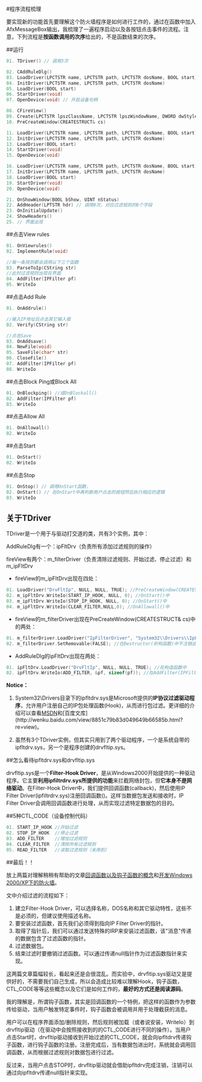 #程序流程梳理

要实现新的功能首先要理解这个防火墙程序是如何进行工作的，通过在函数中加入AfxMessageBox输出，我梳理了一遍程序启动以及各按钮点击事件的流程。注意，下列流程是**按函数调用的次序**给出的，不是函数结束的次序。

##运行

```c
01. TDriver() // 调用3次

02. CAddRuleDlg()
03. LoadDriver(LPCTSTR name, LPCTSTR path, LPCTSTR dosName, BOOL start)
04. InitDriver(LPCTSTR name, LPCTSTR path, LPCTSTR dosName)
05. LoadDriver(BOOL start)
06. StartDriver(void)
07. OpenDevice(void) // 开启设备句柄

08. CFireView()
09. Create(LPCTSTR lpszClassName, LPCTSTR lpszWindowName, DWORD dwStyle, const RECT& rect, CWnd* pParentWnd, UINT nID, CCreateContext* pContext)
10. PreCreateWindow(CREATESTRUCT& cs)

11. LoadDriver(LPCTSTR name, LPCTSTR path, LPCTSTR dosName, BOOL start)
12. InitDriver(LPCTSTR name, LPCTSTR path, LPCTSTR dosName)
13. LoadDriver(BOOL start)
14. StartDriver(void)
15. OpenDevice(void)

16. LoadDriver(LPCTSTR name, LPCTSTR path, LPCTSTR dosName, BOOL start)
17. InitDriver(LPCTSTR name, LPCTSTR path, LPCTSTR dosName)
18. LoadDriver(BOOL start)
19. StartDriver(void)
20. OpenDevice(void)

21. OnShowWindow(BOOL bShow, UINT nStatus)
22. AddHeader(LPTSTR hdr) // 调用8次，对应过滤规则的8个字段
23. OnInitialUpdate()
24. ShowHeaders()
25. // 界面出现
```

##点击View rules
```c
01. OnViewrules()
02. ImplementRule(void)

//每一条规则都会调用以下三个函数
03. ParseToIp(CString str)
//此时过滤规则出现在界面
04. AddFilter(IPFilter pf)
05. WriteIo
```

##点击Add Rule
```c
01. OnAddrule()

//输入IP地址后点击其它输入框
02. Verify(CString str)

//点击Save
03. OnAddsave()
04. NewFile(void)
05. SaveFile(char* str)
06. CloseFile()
07. AddFilter(IPFilter pf)
08. WriteIo
```

##点击Block Ping或Block All
```c
01. OnBlockping() //或OnBlockall()
02. AddFilter(IPFilter pf)
03. WriteIo
```

##点击Allow All
```c
01. OnAllowall()
02. WriteIo
```

##点击Start
```c
01. OnStart()
02. WriteIo
```

##点击Stop
```c
01. OnStop() // 调用OnStart函数，
02. OnStart() // 在OnStart中再判断用户点击的按钮然后执行相应的逻辑
03. WriteIo
```

## 关于TDriver

TDriver是一个用于与驱动打交道的类，共有3个实例，其中：

AddRuleDlg有一个：ipFltDrv（负责所有添加过滤规则的操作）

fireView有两个：m_filterDriver（负责清除过滤规则、开始过滤、停止过滤）和m_ipFltDrv

- fireView的m_ipFltDrv出现在四处：
```c
01. LoadDriver("DrvFltIp", NULL, NULL, TRUE); //PreCreateWindow(CREATESTRUCT& cs)中
02. m_ipFltDrv.WriteIo(START_IP_HOOK, NULL, 0); //OnStart()中
03. m_ipFltDrv.WriteIo(STOP_IP_HOOK, NULL, 0); //OnStart()中
04. m_ipFltDrv.WriteIo(CLEAR_FILTER,NULL,0); //OnAllowall()中
```

- fireView的m_filterDriver出现在PreCreateWindow(CREATESTRUCT& cs)中的两处：
```c
01. m_filterDriver.LoadDriver("IpFilterDriver", "System32\\Drivers\\IpFltDrv.sys", NULL, TRUE);
02. m_filterDriver.SetRemovable(FALSE); //在Destructor(析构函数)中不注销这个设备
```

- AddRuleDlg的ipFltDrv出现在两处：
```c
01. ipFltDrv.LoadDriver("DrvFltIp", NULL, NULL, TRUE); //在构造函数中
02. ipFltDrv.WriteIo(ADD_FILTER, &pf, sizeof(pf)); //在AddFilter(IPFilter pf)中
```

**Notice：**

1. System32\Drivers目录下的ipfltdrv.sys是Microsoft提供的**IP协议过滤驱动程序**，允许用户注册自己的IP包处理函数(Hook)，从而进行包过滤。更详细的介绍可以查看[MSDN](https://msdn.microsoft.com/zh-cn/library/ff545404(v=vs.85).aspx)和[百度文库](http://wenku.baidu.com/view/8851c79b83d049649b66585b.html?re=view)。

2. 虽然有3个TDriver实例，但其实只用到了两个驱动程序，一个是系统自带的ipfltdrv.sys，另一个是程序创建的drvfltip.sys。

##怎么看待ipfltdrv.sys和drvfltip.sys

drvfltip.sys是一个**Filter-Hook Driver**，是从Windows2000开始提供的一种驱动程序。它主要**利用ipfiltrdrv.sys所提供的功能**来拦截网络封包，但**它本身不是网络驱动**。在Filter-Hook Driver中，我们提供回调函数(callback)，然后使用IP Filter Driver(ipfiltrdrv.sys)注册回调函数()。这样当数据包发送和接收时，IP Filter Driver会调用回调函数进行处理，从而实现过滤特定数据包的目的。

##5种CTL_CODE（设备控制代码）

```c
01. START_IP_HOOK //开始过滤
02. STOP_IP_HOOK  //停止过滤
03. ADD_FILTER    //增加过滤规则
04. CLEAR_FILTER  //清除所有过滤规则
05. READ_FILTER   //读取过滤规则（未用到）
```

##最后！！

放上两篇对理解稍稍有帮助的文章[回调函数以及钩子函数的概念](http://developer.51cto.com/art/201105/263407.htm)和[开发Windows 2000/XP下的防火墙](http://www.vckbase.com/index.php/wv/801.html)。

文中介绍过滤的流程如下：

1. 建立Filter-Hook Driver，可以选择名称，DOS名称和其它驱动特性，这些不是必须的，但建议使用描述名称。
2. 要安装过滤函数，首先我们必须得到指向IP Filter Driver的指针。
3. 取得了指针后，我们可以通过发送特殊的IRP来安装过滤函数，该"消息"传递的数据包含了过滤函数的指针。
4. 过滤数据包。
5. 结束过滤时要撤销过滤函数。可以通过传递null指针作为过滤函数指针来实现。

这两篇文章篇幅较长，看起来还是会很混乱。而实验中，drvfltip.sys驱动又是提供好的，不需要我们自己生成，所以会造成比较难以理解Hook，钩子函数，CTL_CODE等等这些概念以及它们是如何工作的，**最好的方式还是阅读源码**。

我的理解是，所谓钩子函数，其实是回调函数的一个特例，把这样的函数作为参数传给驱动，当用户触发特定事件时，钩子函数会被调用并用于处理截获的消息。

用户可以在程序界面添加/删除规则，然后规则被加载（或者说安装，WriteIo）到drvfltip驱动（在驱动中会按照接收到的的CTL_CODE进行不同的操作）。当用户点击Start时，drvfltip驱动接收到开始过滤的CTL_CODE，就会向ipfltdrv传递钩子函数，进行钩子函数的注册。注册完成后，当有数据包进出时，系统就会调用回调函数，从而根据过滤规则对数据包进行过滤。

反过来，当用户点击STOP时，drvfltip驱动就会借助ipfltdrv完成注销，注销可以通过向ipfltdrv传递null指针来实现。





